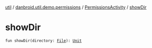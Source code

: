 [util](../../index.md) / [danbroid.util.demo.permissions](../index.md) / [PermissionsActivity](index.md) / [showDir](./show-dir.md)

# showDir

`fun showDir(directory: `[`File`](https://docs.oracle.com/javase/6/docs/api/java/io/File.html)`): `[`Unit`](https://kotlinlang.org/api/latest/jvm/stdlib/kotlin/-unit/index.html)